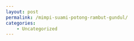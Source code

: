 ```yaml
---
layout: post
permalink: /mimpi-suami-potong-rambut-gundul/
categories:
    - Uncategorized
---
```


